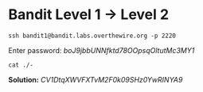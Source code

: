 # Bandit Level 1 -> Level 2

`ssh bandit1@bandit.labs.overthewire.org -p 2220`

Enter password: _boJ9jbbUNNfktd78OOpsqOltutMc3MY1_

`cat ./-`

**Solution:** _CV1DtqXWVFXTvM2F0k09SHz0YwRINYA9_
